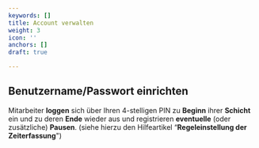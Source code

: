 ```yaml
---
keywords: []
title: Account verwalten
weight: 3
icon: ''
anchors: []
draft: true

---
```

## Benutzername/Passwort einrichten

Mitarbeiter **loggen** sich über Ihren 4-stelligen PIN zu **Beginn** ihrer **Schicht** ein und zu deren **Ende** wieder aus und registrieren **eventuelle** (oder zusätzliche) **Pausen**. (siehe hierzu den Hilfeartikel “**Regeleinstellung der Zeiterfassung**")